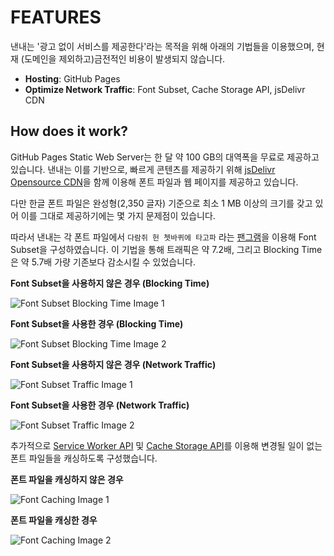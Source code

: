# FEATURES

낸내는 '광고 없이 서비스를 제공한다'라는 목적을 위해 아래의 기법들을 이용했으며, 현재 (도메인을 제외하고)금전적인 비용이 발생되지 않습니다.

- **Hosting**: GitHub Pages
- **Optimize Network Traffic**: Font Subset, Cache Storage API, jsDelivr CDN

## How does it work?

GitHub Pages Static Web Server는 한 달 약 100 GB의 대역폭을 무료로 제공하고 있습니다. 낸내는 이를 기반으로, 빠르게 콘텐츠를 제공하기 위해 [jsDelivr Opensource CDN](https://www.jsdelivr.com/)을 함께 이용해 폰트 파일과 웹 페이지를 제공하고 있습니다.

다만 한글 폰트 파일은 완성형(2,350 글자) 기준으로 최소 1 MB 이상의 크기를 갖고 있어 이를 그대로 제공하기에는 몇 가지 문제점이 있습니다.

따라서 낸내는 각 폰트 파일에서 `다람쥐 헌 쳇바퀴에 타고파` 라는 [팬그램](https://ko.wikipedia.org/wiki/%ED%8C%AC%EA%B7%B8%EB%9E%A8)을 이용해 Font Subset을 구성하였습니다. 이 기법을 통해 트래픽은 약 7.2배, 그리고 Blocking Time은 약 5.7배 가량 기존보다 감소시킬 수 있었습니다.

**Font Subset을 사용하지 않은 경우 (Blocking Time)**

![Font Subset Blocking Time Image 1](https://user-images.githubusercontent.com/28308362/136233943-a91282ab-20c8-4894-8a11-119061de94f1.png)

**Font Subset을 사용한 경우 (Blocking Time)**

![Font Subset Blocking Time Image 2](https://user-images.githubusercontent.com/28308362/136234041-44f6ad82-7743-4f76-99c4-db1751b44611.png)

**Font Subset을 사용하지 않은 경우 (Network Traffic)**

![Font Subset Traffic Image 1](https://user-images.githubusercontent.com/28308362/136234177-bfe88215-423f-4210-8914-f88dbfcd94c5.png)

**Font Subset을 사용한 경우 (Network Traffic)**

![Font Subset Traffic Image 2](https://user-images.githubusercontent.com/28308362/136234198-89e0fc4b-d424-445e-a602-d1e7713cb3b2.png)

추가적으로 [Service Worker API](https://developer.mozilla.org/en-US/docs/Web/API/Service_Worker_API) 및 [Cache Storage API](https://developer.mozilla.org/en-US/docs/Web/API/CacheStorage)를 이용해 변경될 일이 없는 폰트 파일들을 캐싱하도록 구성했습니다.

**폰트 파일을 캐싱하지 않은 경우**

![Font Caching Image 1](https://i.imgur.com/cca5tak.png)

**폰트 파일을 캐싱한 경우**

![Font Caching Image 2](https://i.imgur.com/mrM7YiN.png)

